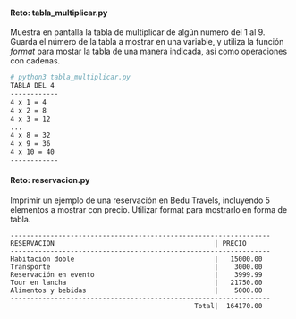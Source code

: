 #### Reto:  tabla_multiplicar.py
Muestra en pantalla la tabla de multiplicar de algún numero del 1 al 9. Guarda el número de la tabla a mostrar en una variable, y utiliza la función *format* para mostar la tabla de una manera indicada, así como operaciones con cadenas.

```bash
# python3 tabla_multiplicar.py
TABLA DEL 4
------------
4 x 1 = 4
4 x 2 = 8
4 x 3 = 12
...
4 x 8 = 32
4 x 9 = 36
4 x 10 = 40
------------
```

#### Reto: reservacion.py

Imprimir un ejemplo de una reservación en Bedu Travels, incluyendo 5 elementos a mostrar con precio. Utilizar format para mostrarlo en forma de tabla.

```
-----------------------------------------------------------------
RESERVACION                                        | PRECIO    
-----------------------------------------------------------------
Habitación doble                                   |   15000.00
Transporte                                         |    3000.00
Reservación en evento                              |    3999.99
Tour en lancha                                     |   21750.00
Alimentos y bebidas                                |    5000.00
-----------------------------------------------------------------
                                              Total|  164170.00
```